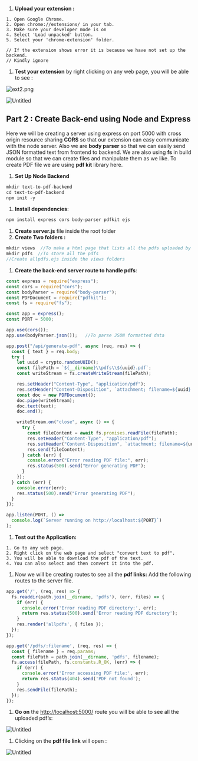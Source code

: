 
1. **Upload your extension :** 

```
1. Open Google Chrome.
2. Open chrome://extensions/ in your tab.
3. Make sure your developer mode is on
4. Select 'Load unpacked' button.
5. Select your 'chrome-extension' folder.

// If the extension shows error it is because we have not set up the backend. 
// Kindly ignore 
```

1. **Test your extension** by right clicking on any web page, you will be able to see :

![ext2.png](https://talktohire.blr1.digitaloceanspaces.com/ext2.png)

![Untitled](https://talktohire.blr1.digitaloceanspaces.com/Untitled.png)

## **Part 2 : Create Back-end using Node and Express**

Here we will be creating a server using express on port 5000 with cross origin resource sharing **CORS** so that our extension can easy communicate with the node server. Also we are **body parser** so that we can easily send JSON formatted text from frontend to backend. We are also using **fs** in build module so that we can create files and manipulate them as we like. To create PDF file we are using **pdf kit** library here. 

1.  **Set Up Node Backend**

```jsx
mkdir text-to-pdf-backend
cd text-to-pdf-backend
npm init -y
```

1. **Install dependencies**:

```jsx
npm install express cors body-parser pdfkit ejs
```

1. **Create server.js** file inside the root folder
2. **Create Two folders :**

```jsx
mkdir views  //To make a html page that lists all the pdfs uploaded by the user
mkdir pdfs  //To store all the pdfs
//Create allpdfs.ejs inside the views folders
```

1. **Create the back-end server route to handle pdfs**:

```jsx
const express = require("express");
const cors = require("cors");
const bodyParser = require("body-parser");
const PDFDocument = require("pdfkit");
const fs = require("fs");

const app = express();
const PORT = 5000;

app.use(cors());
app.use(bodyParser.json());   //To parse JSON formatted data

app.post("/api/generate-pdf", async (req, res) => {
  const { text } = req.body;
  try {
    let uuid = crypto.randomUUID();
    const filePath = `${__dirname}\\pdfs\\${uuid}.pdf`;
    const writeStream = fs.createWriteStream(filePath);

    res.setHeader("Content-Type", "application/pdf");
    res.setHeader("Content-Disposition", `attachment; filename=${uuid}.pdf`);
    const doc = new PDFDocument();
    doc.pipe(writeStream);
    doc.text(text);
    doc.end();

    writeStream.on("close", async () => {
      try {
        const fileContent = await fs.promises.readFile(filePath);
        res.setHeader("Content-Type", "application/pdf");
        res.setHeader("Content-Disposition", `attachment; filename=${uuid}.pdf`);
        res.send(fileContent);
      } catch (err) {
        console.error("Error reading PDF file:", err);
        res.status(500).send("Error generating PDF");
      }
    });
  } catch (err) {
    console.error(err);
    res.status(500).send("Error generating PDF");
  }
});

app.listen(PORT, () =>
  console.log(`Server running on http://localhost:${PORT}`)
);
```

1. **Test out the Application:**

```
1. Go to any web page.
2. Right click on the web page and select "convert text to pdf".
3. You will be able to download the pdf of the text.
4. You can also select and then convert it into the pdf.
```

1. Now we will be creating routes to see all the **pdf links:**
Add the following routes to the server file.

```jsx
app.get('/', (req, res) => {
  fs.readdir(path.join(__dirname, 'pdfs'), (err, files) => {
    if (err) {
      console.error('Error reading PDF directory:', err);
      return res.status(500).send('Error reading PDF directory');
    }
    res.render('allpdfs', { files });
  });
});

app.get('/pdfs/:filename', (req, res) => {
  const { filename } = req.params;
  const filePath = path.join(__dirname, 'pdfs', filename);
  fs.access(filePath, fs.constants.R_OK, (err) => {
    if (err) {
      console.error('Error accessing PDF file:', err);
      return res.status(404).send('PDF not found');
    }
    res.sendFile(filePath);
  });
});
```

1. **Go on** the  [http://localhost:5000/](http://localhost:5000/) route you will be able to see all the uploaded pdf’s:

![Untitled](https://talktohire.blr1.digitaloceanspaces.com/Untitled_1.png)

1. Clicking on the **pdf file link** will open :

![Untitled](https://talktohire.blr1.digitaloceanspaces.com/Untitled_2.png)